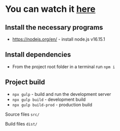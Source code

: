 # You can watch it [here](https://windows.gvidon94.ru/)

## Install the necessary programs

- <https://nodejs.org/en/> - install node.js v16.15.1

## Install dependencies

- From the project root folder in a terminal run `npm i`

## Project build

- `npx gulp` - build and run the development server
- `npx gulp build` - development build
- `npx gulp build-prod` - production build

Source files `src/`

Build files `dist/`
